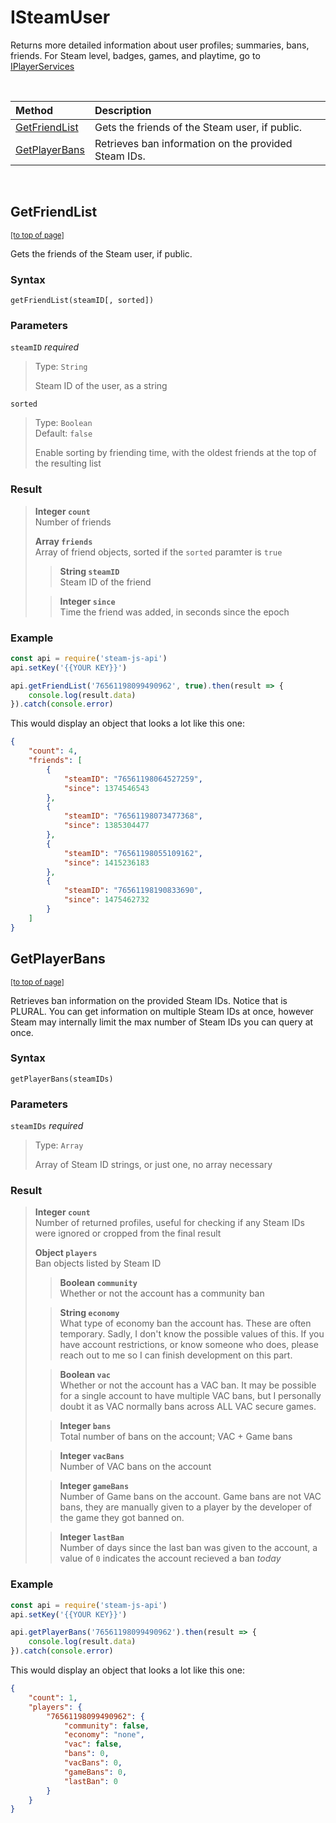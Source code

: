 # ISteamUser

Returns more detailed information about user profiles; summaries, bans, friends. For Steam level, badges, games, and playtime, go to [IPlayerServices](IPlayerServices)

<br />

| Method | Description |
| :--- | :--- |
| [GetFriendList](#GetFriendList) | Gets the friends of the Steam user, if public. |
| [GetPlayerBans](#GetPlayerBans) | Retrieves ban information on the provided Steam IDs. |

<br />

## GetFriendList
<sub>[[to top of page]](#ISteamUser)</sub>

Gets the friends of the Steam user, if public.
### Syntax
`getFriendList(steamID[, sorted])`
### Parameters

`steamID` *required*
> Type: `String`  
>  
> Steam ID of the user, as a string

`sorted`
> Type: `Boolean`  
> Default: `false`  
>  
> Enable sorting by friending time, with the oldest friends at the top of the resulting list


### Result

> **Integer `count`**  
> Number of friends  
>  
> **Array `friends`**  
> Array of friend objects, sorted if the `sorted` paramter is `true`  
>> **String `steamID`**  
>> Steam ID of the friend  
>  
>> **Integer `since`**  
>> Time the friend was added, in seconds since the epoch  
>  
>  

### Example

```javascript
const api = require('steam-js-api')
api.setKey('{{YOUR KEY}}')

api.getFriendList('76561198099490962', true).then(result => {
    console.log(result.data)
}).catch(console.error)
```

This would display an object that looks a lot like this one:

```json
{
    "count": 4,
    "friends": [
        {
            "steamID": "76561198064527259",
            "since": 1374546543
        },
        {
            "steamID": "76561198073477368",
            "since": 1385304477
        },
        {
            "steamID": "76561198055109162",
            "since": 1415236183
        },
        {
            "steamID": "76561198190833690",
            "since": 1475462732
        }
    ]
}
```

## GetPlayerBans
<sub>[[to top of page]](#ISteamUser)</sub>

Retrieves ban information on the provided Steam IDs. Notice that is PLURAL. You can get information on multiple Steam IDs at once, however Steam may internally limit the max number of Steam IDs you can query at once.
### Syntax
`getPlayerBans(steamIDs)`
### Parameters

`steamIDs` *required*
> Type: `Array`  
>  
> Array of Steam ID strings, or just one, no array necessary


### Result

> **Integer `count`**  
> Number of returned profiles, useful for checking if any Steam IDs were ignored or cropped from the final result  
>  
> **Object `players`**  
> Ban objects listed by Steam ID  
>> **Boolean `community`**  
>> Whether or not the account has a community ban  
>  
>> **String `economy`**  
>> What type of economy ban the account has. These are often temporary. Sadly, I don't know the possible values of this. If you have account restrictions, or know someone who does, please reach out to me so I can finish development on this part.  
>  
>> **Boolean `vac`**  
>> Whether or not the account has a VAC ban. It may be possible for a single account to have multiple VAC bans, but I personally doubt it as VAC normally bans across ALL VAC secure games.  
>  
>> **Integer `bans`**  
>> Total number of bans on the account; VAC + Game bans  
>  
>> **Integer `vacBans`**  
>> Number of VAC bans on the account  
>  
>> **Integer `gameBans`**  
>> Number of Game bans on the account. Game bans are not VAC bans, they are manually given to a player by the developer of the game they got banned on.  
>  
>> **Integer `lastBan`**  
>> Number of days since the last ban was given to the account, a value of `0` indicates the account recieved a ban *today*  
>  
>  

### Example

```javascript
const api = require('steam-js-api')
api.setKey('{{YOUR KEY}}')

api.getPlayerBans('76561198099490962').then(result => {
    console.log(result.data)
}).catch(console.error)
```

This would display an object that looks a lot like this one:

```json
{
    "count": 1,
    "players": {
        "76561198099490962": {
            "community": false,
            "economy": "none",
            "vac": false,
            "bans": 0,
            "vacBans": 0,
            "gameBans": 0,
            "lastBan": 0
        }
    }
}
```

